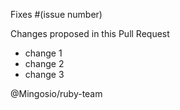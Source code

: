 Fixes #(issue number)

Changes proposed in this Pull Request

- change 1
- change 2
- change 3

@Mingosio/ruby-team 
